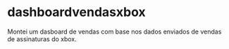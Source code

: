 # dashboardvendasxbox

Montei um dasboard de vendas com base nos dados enviados de vendas de assinaturas do xbox.
